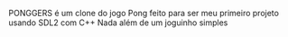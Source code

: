 PONGGERS é um clone do jogo Pong feito para ser meu primeiro projeto usando SDL2 com C++
Nada além de um joguinho simples